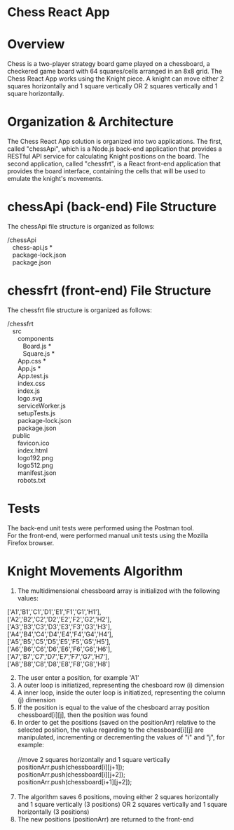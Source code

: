 # Chess React App

# Overview
Chess is a two-player strategy board game played on a chessboard, a checkered game board
with 64 squares/cells arranged in an 8x8 grid. The Chess React App works using the Knight
piece. A knight can move either 2 squares horizontally and 1 square vertically OR 2 squares
vertically and 1 square horizontally.

# Organization & Architecture
The Chess React App solution is organized into two applications. The first, called "chessApi", which is a Node.js back-end application that provides a RESTful API service for calculating Knight positions on the board. The second application, called "chessfrt", is a React front-end application that provides the board interface, containing the cells that will be used to emulate the knight's movements.

# chessApi (back-end) File Structure
The chessApi file structure is organized as follows:

/chessApi<br/>
&nbsp;&nbsp;&nbsp;chess-api.js *<br/>
&nbsp;&nbsp;&nbsp;package-lock.json<br/>
&nbsp;&nbsp;&nbsp;package.json<br/>
  
# chessfrt (front-end) File Structure
The chessfrt file structure is organized as follows:

/chessfrt<br/>
&nbsp;&nbsp;&nbsp;src<br/>
&nbsp;&nbsp;&nbsp;&nbsp;&nbsp;&nbsp;components<br/>
&nbsp;&nbsp;&nbsp;&nbsp;&nbsp;&nbsp;&nbsp;&nbsp;&nbsp;Board.js *<br/>
&nbsp;&nbsp;&nbsp;&nbsp;&nbsp;&nbsp;&nbsp;&nbsp;&nbsp;Square.js *<br/>
&nbsp;&nbsp;&nbsp;&nbsp;&nbsp;&nbsp;App.css *<br/>
&nbsp;&nbsp;&nbsp;&nbsp;&nbsp;&nbsp;App.js *<br/>
&nbsp;&nbsp;&nbsp;&nbsp;&nbsp;&nbsp;App.test.js<br/>
&nbsp;&nbsp;&nbsp;&nbsp;&nbsp;&nbsp;index.css<br/>
&nbsp;&nbsp;&nbsp;&nbsp;&nbsp;&nbsp;index.js<br/>
&nbsp;&nbsp;&nbsp;&nbsp;&nbsp;&nbsp;logo.svg<br/>
&nbsp;&nbsp;&nbsp;&nbsp;&nbsp;&nbsp;serviceWorker.js<br/>
&nbsp;&nbsp;&nbsp;&nbsp;&nbsp;&nbsp;setupTests.js<br/>
&nbsp;&nbsp;&nbsp;&nbsp;&nbsp;&nbsp;package-lock.json<br/>
&nbsp;&nbsp;&nbsp;&nbsp;&nbsp;&nbsp;package.json<br/>
&nbsp;&nbsp;&nbsp;public<br/>
&nbsp;&nbsp;&nbsp;&nbsp;&nbsp;&nbsp;favicon.ico<br/>
&nbsp;&nbsp;&nbsp;&nbsp;&nbsp;&nbsp;index.html<br/>
&nbsp;&nbsp;&nbsp;&nbsp;&nbsp;&nbsp;logo192.png<br/>
&nbsp;&nbsp;&nbsp;&nbsp;&nbsp;&nbsp;logo512.png<br/>
&nbsp;&nbsp;&nbsp;&nbsp;&nbsp;&nbsp;manifest.json<br/>
&nbsp;&nbsp;&nbsp;&nbsp;&nbsp;&nbsp;robots.txt<br/>

# Tests
The back-end unit tests were performed using the Postman tool.<br/>
For the front-end, were performed manual unit tests using the Mozilla Firefox browser.<br/>

# Knight Movements Algorithm

1. The multidimensional chessboard array is initialized with the following values:

['A1','B1','C1','D1','E1','F1','G1','H1'],<br/>
['A2','B2','C2','D2','E2','F2','G2','H2'],<br/>
['A3','B3','C3','D3','E3','F3','G3','H3'],<br/>
['A4','B4','C4','D4','E4','F4','G4','H4'],<br/>
['A5','B5','C5','D5','E5','F5','G5','H5'],<br/>
['A6','B6','C6','D6','E6','F6','G6','H6'],<br/>
['A7','B7','C7','D7','E7','F7','G7','H7'],<br/>
['A8','B8','C8','D8','E8','F8','G8','H8']<br/>

2. The user enter a position, for example 'A1'<br/>
3. A outer loop is initiatized, representing the chesboard row (i) dimension<br/>
4. A inner loop, inside the outer loop is initiatized, representing the column (j) dimension<br/>
5. If the position is equal to the value of the chesboard array position chessboard[i][j], then the position was found<br/>
6. In order to get the positions (saved on the positionArr) relative to the selected position, the value regarding to the chessboard[i][j] are manipulated, incrementing or decrementing the values of "i" and "j", for example:<br/><br/>
   //move 2 squares horizontally and 1 square vertically<br/>
   positionArr.push(chessboard[i][j+1]);<br/>
   positionArr.push(chessboard[i][j+2]);<br/>
   positionArr.push(chessboard[i+1][j+2]);<br/><br/>
7. The algorithm saves 6 positions, moving either 2 squares horizontally and 1 square vertically (3 positions) OR 2 squares
vertically and 1 square horizontally (3 positions)<br/>
8. The new positions (positionArr) are returned to the front-end
